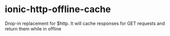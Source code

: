 # ionic-http-offline-cache
Drop-in replacement for $http. It will cache responses for GET requests and return them while in offline
